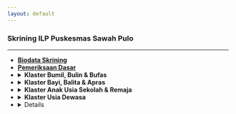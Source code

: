 ```yaml
---
layout: default
---
```


### [](#header-1)Skrining ILP Puskesmas Sawah Pulo
* * *
-   **<a href="https://docs.google.com/forms/d/e/1FAIpQLSeVSUOSzxA7sv9VSQqg33fxetakq2S5cTUpudgcDD9g9szOkg/viewform?usp=sharing">Biodata Skrining</a>**
-   **<a href="https://docs.google.com/forms/d/e/1FAIpQLScjPZmhJHKkzx_BSh5YGMz9XNdXnTkjLadrXtQVzYGZGahFxQ/viewform?usp=sharing">Pemeriksaan Dasar</a>**
-   <details>
    <summary><b>Klaster Bumil, Bulin & Bufas</b></summary>
    -   <a href="https://docs.google.com/forms/d/e/1FAIpQLSf30AdIfcocCs8LyjOjSzQdwhITl8En3-vvOfkupmZeawwWBg/viewform?usp=sharing">Skrining TBC</a>
    -   <a href="https://docs.google.com/forms/d/e/1FAIpQLSeh6PUJx8HXZ3w9O0x-RROnjlFMo6hP9RkAln36KUAJXCrDNg/viewform?usp=sharing">Skrining Kesehatan Jiwa</a>
    -   <a href="https://docs.google.com/forms/d/e/1FAIpQLSc9vW0Lha5MolIB4lfdUk6Ov0QM6sUjbaOkkqpOe065G7HTlg/viewform?usp=sharing">Skrining Pre Eklampsia</a>
    -   Skrining Malaria
    </details>
- <details>
    <summary><b>Klaster Bayi, Balita & Apras</b></summary>
    -   <a href="https://docs.google.com/forms/d/e/1FAIpQLSfiCLwOyp_sfLVC1x5yvmj59Wun-by5qerqqoHiC3U7Hgr9IQ/viewform?usp=sharing">Skrining Hipotiroid Kongenital(SHK)</a>
    -   <a href="https://docs.google.com/forms/d/e/1FAIpQLSffsAk5BQFZI3T3piri-PcTgox5KnQ3SfHPgdCi7lnyNjYHBA/viewform?usp=sharing">Skrining Penyakit Jantung Bawaan</a>
    -   <a href="https://docs.google.com/forms/d/e/1FAIpQLSfPMxgpLQl4Y8egxbYUAUsmU9dHfpu7v6jM17sAu90WjSQWOw/viewform?usp=sharing">Skrining Tumbuh Kembang dan Gizi</a>
    -   <a href="https://docs.google.com/forms/d/e/1FAIpQLSdCHF8hT0_-xuEE4yt5rXKsPa7EdngQEGEwPgKF6ewDFUrtCA/viewform?usp=sharing">Skrining TB Anak</a>
    -   <a href="https://docs.google.com/forms/d/e/1FAIpQLSdKi4mUgMyGQeXskHUvp1pY-GvYwx15EL1GTDcL7eKH8kv5YA/viewform?usp=sharing">Skrining Gigi dan Mulut</a>
    -   <a href="https://docs.google.com/forms/d/e/1FAIpQLSdoQ0X5H1SidVKkvlxLl-9WOx7JiTcmadVxkcmmz9r2htIiYA/viewform?usp=sharing">Skrining Anemia & Thalassemia</a>
    -   <a href="https://docs.google.com/forms/d/e/1FAIpQLSc-sx0kfyXE7VJYPeAFPfkC-Lt_JjFbuJJ8uyAVBEQNa9Pb2Q/viewform?usp=sharing">Skrining HIV</a>
    -   Skrining Malaria
    </details>
- <details>
    <summary><b>Klaster Anak Usia Sekolah & Remaja</b></summary>
    -   <a href="https://docs.google.com/forms/d/e/1FAIpQLSfPMxgpLQl4Y8egxbYUAUsmU9dHfpu7v6jM17sAu90WjSQWOw/viewform?usp=sharing">Skrining Tumbuh Kembang dan Gizi</a>
    -   <a href="https://docs.google.com/forms/d/e/1FAIpQLSeCc8vrp1QfLkR38OMOY2xkxGd0bvkHkw6UYjytXF8T68PUMQ/viewform?usp=sharing">Skrining Indera</a>
    -   <a href="https://docs.google.com/forms/d/e/1FAIpQLSdKi4mUgMyGQeXskHUvp1pY-GvYwx15EL1GTDcL7eKH8kv5YA/viewform?usp=sharing">Skrining Gigi dan Mulut</a>
    -   <a href="https://docs.google.com/forms/d/e/1FAIpQLSeWNRWppE0kBYx-vSqkgl-f_Y-B6YbSpJaew2t4yTof-3r5qQ/viewform?usp=sharing">Skrining Perilaku Merokok</a>
    -   <a href="https://docs.google.com/forms/d/e/1FAIpQLSeUgCeEIT9p0n3fB8Lhn5bQEZJrW1UX8DtkMa6KSdO0flXu7w/viewform?usp=sharing">Skrining Diabetes Melitus<a>
    -   <a href="https://docs.google.com/forms/d/e/1FAIpQLSe6zoWOztqn-0SqClLF7E6zA9C0O4zbrXI444mnDV6LulAVhw/viewform?usp=sharing">Skrining Hipertensi</a>
    -   <a href="https://docs.google.com/forms/d/e/1FAIpQLSdCHF8hT0_-xuEE4yt5rXKsPa7EdngQEGEwPgKF6ewDFUrtCA/viewform?usp=sharing">Skrining TB Anak</a>
    -   <a href="https://docs.google.com/forms/d/e/1FAIpQLSdXzQHQ_NRx4vI2bcg4YPq7rVrfVpBsCixw1XzS8gBPcvksmQ/viewform?usp=sharing">Skrining SDQ 4-11 Tahun</a>
    -   <a href="https://docs.google.com/forms/d/e/1FAIpQLSekZ7k1ISMv2gJPnfjQgU5EVgHyBGTLjHr9JyPD5RpS9lTp9w/viewform?usp=sharing">Skrining SDQ 11-18 Tahun</a>
    -   <a href="https://docs.google.com/forms/d/e/1FAIpQLSdoQ0X5H1SidVKkvlxLl-9WOx7JiTcmadVxkcmmz9r2htIiYA/viewform?usp=sharing">Skrining Anemia & Thalassemia</a>
    -   <a href="https://docs.google.com/forms/d/e/1FAIpQLSfFawXTnhH76I6_23SHQXpPPql2TCcL43IsnzTtvogSWf-q4Q/viewform?usp=sharing">Skrining Kebugaran</a>
    -   <a href="https://docs.google.com/forms/d/e/1FAIpQLSc-sx0kfyXE7VJYPeAFPfkC-Lt_JjFbuJJ8uyAVBEQNa9Pb2Q/viewform?usp=sharing">Skrining HIV</a>
    -   Skrining Malaria
    -   <a href="https://docs.google.com/forms/d/e/1FAIpQLSccI7dagMdhKdHt-ZBmvQ9cQayHKZEjK1bFoth7S1NySgD50Q/viewform?usp=sharing">Skrining Imunisasi Tetanus bagi WUS</a>
    </details>
- <details>
    <summary><b>Klaster Usia Dewasa</b></summary>
    -   <a href="https://docs.google.com/forms/d/e/1FAIpQLSdo8mJRvtJupUKBppieDP3oBp0i-2WN7aNH0VF5HSKaAUQohw/viewform?usp=sharing">Skrining Obesitas</a>
    -   <a href="https://docs.google.com/forms/d/e/1FAIpQLSe6zoWOztqn-0SqClLF7E6zA9C0O4zbrXI444mnDV6LulAVhw/viewform?usp=sharing">Skrining Hipertensi</a>
    -   <a href="https://docs.google.com/forms/d/e/1FAIpQLSeUgCeEIT9p0n3fB8Lhn5bQEZJrW1UX8DtkMa6KSdO0flXu7w/viewform?usp=sharing">Skrining Diabetes Melitus<a>
    -   <a href="https://docs.google.com/forms/d/e/1FAIpQLSc13hQggcO2HN0HDyXoDHZqSn8ACRXqixsKa1nBGgzKx-uGKQ/viewform?usp=header">Skrining Faktor Risiko Stroke</a>
    -   <a href="https://docs.google.com/forms/d/e/1FAIpQLSduq_YbYR5_Wv2mGroP2-btVatodtv203c12FbQBjGtIUkXAQ/viewform?usp=sharing">Skrining Faktor Risiko Jantung</a>
    -   <a href="https://docs.google.com/forms/d/e/1FAIpQLScg-_0RG-EIcSYSFKnI6nZtbIYuUM-xotxeThsbCUjP5rHlXw/viewform?usp=sharing">Skrining Kanker Serviks</a>
    -   <a href="https://docs.google.com/forms/d/e/1FAIpQLSeyzbkwF3bMPg893zuYv4gjRf325ZEl5HQoWmXydGg_K_FJ1Q/viewform?usp=sharing">Skrining Kanker Payudara</a>
    -   <a href="https://docs.google.com/forms/d/e/1FAIpQLSdwxtjicQ6fSZZOREVX-aM6BQn0H8ey9AnGCgfMtdZPOdcQCA/viewform?usp=sharing">Skrining Kanker Paru</a>
    -   <a href="https://docs.google.com/forms/d/e/1FAIpQLSetlugNvd1B7muXKbPkdWffApdbjWWH3GtnESuaCEA1k3gvKg/viewform?usp=sharing">Skrining Kanker Usus (Kolorektal)</a>
    -   <a href="https://docs.google.com/forms/d/e/1FAIpQLSdoQ0X5H1SidVKkvlxLl-9WOx7JiTcmadVxkcmmz9r2htIiYA/viewform?usp=sharing">Skrining Anemia & Thalassemia</a>
    -   <a href="https://docs.google.com/forms/d/e/1FAIpQLSeFVZrcgpjppVTZtCQjE4tWpU-JXV6bxuo15QQ2ZhgtapT7KQ/viewform?usp=sharing">Skrining PPOK</a>
    -   <a href="https://docs.google.com/forms/d/e/1FAIpQLSf30AdIfcocCs8LyjOjSzQdwhITl8En3-vvOfkupmZeawwWBg/viewform?usp=sharing">Skrining TBC</a>
    -   <a href="https://docs.google.com/forms/d/e/1FAIpQLSeCc8vrp1QfLkR38OMOY2xkxGd0bvkHkw6UYjytXF8T68PUMQ/viewform?usp=sharing">Skrining Indera</a>
    -   <a href="https://docs.google.com/forms/d/e/1FAIpQLSfFawXTnhH76I6_23SHQXpPPql2TCcL43IsnzTtvogSWf-q4Q/viewform?usp=sharing">Skrining Kebugaran</a>
    -   <a href="https://docs.google.com/forms/d/e/1FAIpQLSeh6PUJx8HXZ3w9O0x-RROnjlFMo6hP9RkAln36KUAJXCrDNg/viewform?usp=sharing">Skrining SRQ</a>
    -   <a href="https://docs.google.com/forms/d/e/1FAIpQLSd4na_uxVH6OwYlAd1oyredk7q-nJdah4sOp-sB0AYQ9P3mdg/viewform?usp=sharing">Skrining Hepatitis</a>
    -   <a href="https://docs.google.com/forms/d/e/1FAIpQLScle7ZEbn4D7ow4C4kgWK777yA6ybN_kQPgHOEAcUDKbizF_w/viewform?usp=sharing">Skrining Layak Hamil</a>
    -   <a href="https://docs.google.com/forms/d/e/1FAIpQLSccI7dagMdhKdHt-ZBmvQ9cQayHKZEjK1bFoth7S1NySgD50Q/viewform?usp=sharing">Skrining Imunisasi Tetanus bagi WUS</a>
    -   Skrining malaria
    </details>
- <details>
    <sumarry><b>Klaster Lanjut Usia</b></summary>
    -   <a href="https://docs.google.com/forms/d/e/1FAIpQLSdo8mJRvtJupUKBppieDP3oBp0i-2WN7aNH0VF5HSKaAUQohw/viewform?usp=sharing">Skrining Obesitas</a>
    -   <a href="https://docs.google.com/forms/d/e/1FAIpQLSe6zoWOztqn-0SqClLF7E6zA9C0O4zbrXI444mnDV6LulAVhw/viewform?usp=sharing">Skrining Hipertensi</a>
    -   <a href="https://docs.google.com/forms/d/e/1FAIpQLSeUgCeEIT9p0n3fB8Lhn5bQEZJrW1UX8DtkMa6KSdO0flXu7w/viewform?usp=sharing">Skrining Diabetes Melitus<a>
    -   <a href="https://docs.google.com/forms/d/e/1FAIpQLSc13hQggcO2HN0HDyXoDHZqSn8ACRXqixsKa1nBGgzKx-uGKQ/viewform?usp=header">Skrining Faktor Risiko Stroke</a>
    -   <a href="https://docs.google.com/forms/d/e/1FAIpQLSduq_YbYR5_Wv2mGroP2-btVatodtv203c12FbQBjGtIUkXAQ/viewform?usp=sharing">Skrining Faktor Risiko Jantung</a>
    -   <a href="https://docs.google.com/forms/d/e/1FAIpQLScg-_0RG-EIcSYSFKnI6nZtbIYuUM-xotxeThsbCUjP5rHlXw/viewform?usp=sharing">Skrining Kanker Serviks</a>
    -   <a href="https://docs.google.com/forms/d/e/1FAIpQLSeyzbkwF3bMPg893zuYv4gjRf325ZEl5HQoWmXydGg_K_FJ1Q/viewform?usp=sharing">Skrining Kanker Payudara</a>
    -   <a href="https://docs.google.com/forms/d/e/1FAIpQLSdwxtjicQ6fSZZOREVX-aM6BQn0H8ey9AnGCgfMtdZPOdcQCA/viewform?usp=sharing">Skrining Kanker Paru</a>
    -   <a href="https://docs.google.com/forms/d/e/1FAIpQLSetlugNvd1B7muXKbPkdWffApdbjWWH3GtnESuaCEA1k3gvKg/viewform?usp=sharing">Skrining Kanker Usus (Kolorektal)</a>
    -   <a href="https://docs.google.com/forms/d/e/1FAIpQLSdoQ0X5H1SidVKkvlxLl-9WOx7JiTcmadVxkcmmz9r2htIiYA/viewform?usp=sharing">Skrining Anemia & Thalassemia</a>
    -   <a href="https://docs.google.com/forms/d/e/1FAIpQLSeFVZrcgpjppVTZtCQjE4tWpU-JXV6bxuo15QQ2ZhgtapT7KQ/viewform?usp=sharing">Skrining PPOK</a>
    -   <a href="https://docs.google.com/forms/d/e/1FAIpQLSf30AdIfcocCs8LyjOjSzQdwhITl8En3-vvOfkupmZeawwWBg/viewform?usp=sharing">Skrining TBC</a>
    -   <a href="https://docs.google.com/forms/d/e/1FAIpQLSeCc8vrp1QfLkR38OMOY2xkxGd0bvkHkw6UYjytXF8T68PUMQ/viewform?usp=sharing">Skrining Indera</a>
    -   <a href="https://docs.google.com/forms/d/e/1FAIpQLSfFawXTnhH76I6_23SHQXpPPql2TCcL43IsnzTtvogSWf-q4Q/viewform?usp=sharing">Skrining Kebugaran</a>
    -   <a href="https://docs.google.com/forms/d/e/1FAIpQLSeh6PUJx8HXZ3w9O0x-RROnjlFMo6hP9RkAln36KUAJXCrDNg/viewform?usp=sharing">Skrining SRQ</a>
    -   <a href="https://docs.google.com/forms/d/e/1FAIpQLSfTIkyR23g9USd2h7RkUOGnQwx1_BKzL2po0KnNpErdrVtc3Q/viewform?usp=sharing">Skrining Geriatri</a>
    -   Skrining Malaria
    </details>